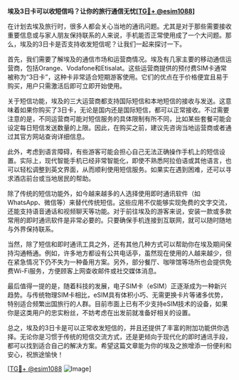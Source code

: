**埃及3日卡可以收短信吗？让你的旅行通信无忧[[TG💪+ @esim1088](https://t.me/s/esim1088)]**

在计划去埃及旅行时，很多人都会关心当地的通讯问题。尤其是对于那些需要接收重要信息或与家人朋友保持联系的人来说，手机能否正常使用成了一个大问题。那么，埃及的3日卡是否支持收发短信呢？让我们一起来探讨一下。

首先，我们需要了解埃及的通信市场和运营商情况。埃及有几家主要的移动通信运营商，包括Orange、Vodafone和Etisalat。这些运营商提供的预付费SIM卡通常被称为“3日卡”，这种卡非常适合短期游客使用。它们的优点在于价格便宜且易于购买，用户只需激活后即可立即开始使用。

关于短信功能，埃及的三大运营商都支持国际短信和本地短信的接收与发送。这意味着如果你购买了3日卡，无论是国内还是国际短信，都可以正常接收。不过需要注意的是，不同运营商可能对短信服务的具体限制有所不同，比如某些套餐可能会设定每日短信发送数量的上限。因此，在购买之前，建议先咨询当地运营商或者通过其官方网站查询详细信息。

此外，考虑到语言障碍，有些游客可能会担心自己无法正确操作手机上的短信设置。实际上，现代智能手机已经非常智能化，即使不熟悉阿拉伯语或其他语言，也可以轻松调整到英文界面，从而顺利使用短信服务。如果实在遇到困难，还可以寻求酒店前台或当地居民的帮助。

除了传统的短信功能外，如今越来越多的人选择使用即时通讯软件（如WhatsApp、微信等）来替代传统短信。这些应用不仅能够实现免费的文字交流，还能支持语音通话和视频聊天等功能。对于前往埃及的游客来说，安装一款或多款常用的即时通讯软件是非常必要的。只要确保手机连接到互联网，就可以随时随地与外界保持联系。

当然，除了短信和即时通讯工具之外，还有其他几种方式可以帮助你在埃及期间保持沟通畅通。例如，许多地方都设有公共电话亭，虽然现在使用的人越来越少，但在紧急情况下仍不失为一种备用方案。另外，部分餐厅、咖啡馆等场所也会提供免费Wi-Fi服务，方便顾客上网查收邮件或社交媒体消息。

最后值得一提的是，随着科技的发展，电子SIM卡（eSIM）正逐渐成为一种新兴趋势。与传统物理SIM卡相比，eSIM具有体积小巧、无需更换卡片等诸多优势，特别适合频繁出国旅行的人群。目前市面上已有不少支持eSIM技术的设备，如果你是这类用户的忠实粉丝，不妨考虑在出发前就准备好相关的设置。

总之，埃及的3日卡是可以正常收发短信的，并且还提供了丰富的附加功能供你选择。无论你是习惯于传统的短信交流方式，还是更倾向于现代化的即时通讯手段，都可以找到适合自己的解决方案。希望这篇文章能为你的埃及之旅增添一份便利和安心，祝旅途愉快！

[[TG💪+ @esim1088](https://t.me/s/esim1088) ![Image](https://i.postimg.cc/4NQfJmqS/Snipaste-2025-05-13-00-14-12.png)]